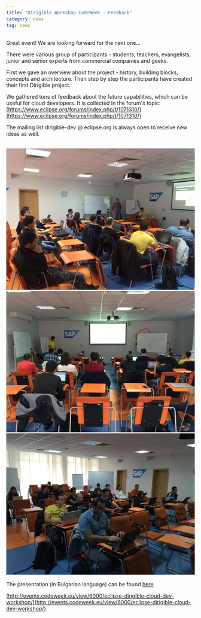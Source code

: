 ```yaml
---
title: "Dirigible Workshop CodeWeek - Feedback"
category: news
tag: news
---
```


Great event! We are looking forward for the next one...

There were various group of participants - students, teachers, evangelists, junior and senior experts from commercial companies and geeks.

First we gave an overview about the project - history, building blocks, concepts and architecture. Then step by step the participants have created their first Dirigible project.

We gathered tons of feedback about the future capabilities, which can be useful for cloud developers.
It is collected in the forum's topic:
[https://www.eclipse.org/forums/index.php/t/1071310/](https://www.eclipse.org/forums/index.php/t/1071310/)

The mailing list dirigible-dev @ eclipse.org is always open to receive new ideas as well.

<br>
<img src="/img/posts/Dirigible_CodeWeek_Workshop_20151017_1.jpg" width="600px"/>
<br>
<img src="/img/posts/Dirigible_CodeWeek_Workshop_20151017_2.jpg" width="600px"/>
<br>
<img src="/img/posts/Dirigible_CodeWeek_Workshop_20151017_3.jpg" width="600px"/>
<br>

The presentation (in Bulgarian language) can be found [here](http://www.dirigible.io/img/posts/Dirigible_CodeWeek_Workshop_20151017.pptx)



[http://events.codeweek.eu/view/6000/eclipse-dirigible-cloud-dev-workshop/](http://events.codeweek.eu/view/6000/eclipse-dirigible-cloud-dev-workshop/)



